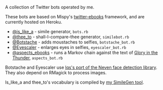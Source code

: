 A collection of Twitter bots operated by me.

These bots are based on Mispy's [twitter-ebooks](https://github.com/mispy/twitter_ebooks) framework,
and are currently hosted on Heroku.

- [@is_like_a](https://twitter.com/is_like_a]) - simile generator, `bots.rb`
- [@thee_to](https://twitter.com/thee_to]) - shall-I-compare-thee generator, `similebot.rb`
- [@Botstache](https://twitter.com/Botstache) - adds moustaches to selfies, `botstache_bot.rb`
- [@Eyescaler](https://twitter.com/Eyescaler) - enlarges eyes in selfies, `eyescaler_bot.rb`
- [@aspects_ebooks](https://twitter.com/aspects_ebooks) - runs a Markov chain against the text of [Glory in the Thunder](http://gloryinthethunder.com), `aspects_bot.rb`

Botstache and Eyescaler use [lqs's port of the Neven face detection library](https://github.com/lqs/neven). They also
depend on RMagick to process images.

Is_like_a and thee_to's vocabulary is compiled by [my SimileGen tool](https://github.com/zhuowei/SimileGen).
